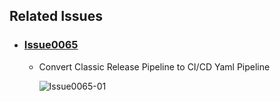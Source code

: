 ## Related Issues

- ### [Issue0065](https://github.com/expertasolutions/AzureDNSZoneExtensions/issues/65)

  - Convert Classic Release Pipeline to CI/CD Yaml Pipeline

    ![Issue0065-01](_ReleaseNotes/Issue0062/Issue0065-01.png)